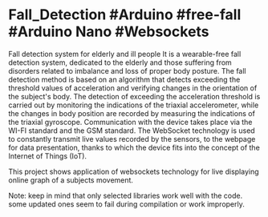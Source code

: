# Fall_Detection #Arduino #free-fall #Arduino Nano #Websockets
Fall detection system for elderly and ill people
It is a wearable-free fall detection system, dedicated to the elderly and those suffering from disorders related to imbalance and loss of proper body posture. The fall detection method is based on an algorithm that detects exceeding the threshold values of acceleration and verifying changes in the orientation of the subject's body. The detection of exceeding the acceleration threshold is carried out by monitoring the indications of the triaxial accelerometer, while the changes in body position are recorded by measuring the indications of the triaxial gyroscope. Communication with the device takes place via the WI-FI standard and the GSM standard. The WebSocket technology is used to constantly transmit live values recorded by the sensors, to the webpage for data presentation, thanks to which the device fits into the concept of the Internet of Things (IoT). 

This project shows application of websockets technology for live displaying online graph of a subjects movement. 

Note: keep in mind that only selected libraries work well with the code. some updated ones seem to fail during compilation or work improperly.
